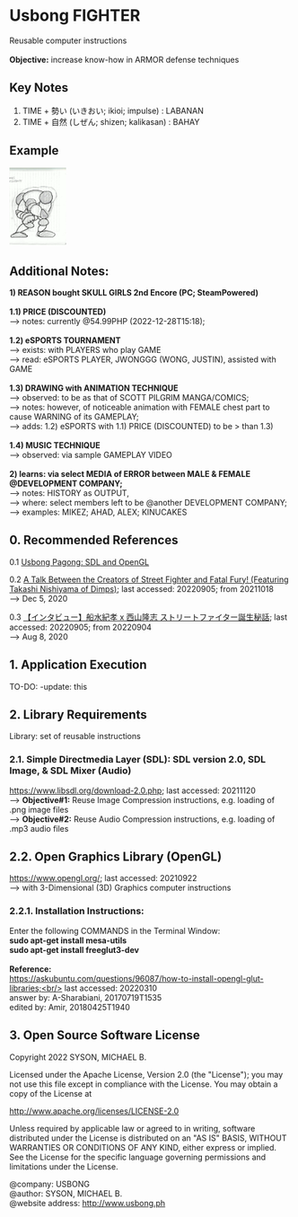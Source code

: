 # Usbong FIGHTER
Reusable computer instructions<br/>
<br/>
<b>Objective:</b> increase know-how in ARMOR defense techniques

## Key Notes
1) TIME + 勢い (いきおい; ikioi; impulse) : LABANAN<br/>
2) TIME + 自然 (しぜん; shizen; kalikasan) : BAHAY

## Example 

<img src="https://github.com/usbong/FIGHTER/blob/main/notes/animation/usbongFighterPilotAndRobotAnimationV3ARMSAndLEGSNoteBounce3FramesV20220627T1607.gif" width="20%">

## Additional Notes:

<b>1) REASON bought SKULL GIRLS 2nd Encore (PC; SteamPowered)</b><br/>
<br/>
<b>1.1) PRICE (DISCOUNTED)</b> <br/>
--> notes: currently @54.99PHP (2022-12-28T15:18);<br/>
<br/>
<b>1.2) eSPORTS TOURNAMENT</b><br/>
--> exists: with PLAYERS who play GAME<br/>
--> read: eSPORTS PLAYER, JWONGGG (WONG, JUSTIN), assisted with GAME<br/>
<br/>
<b>1.3) DRAWING with ANIMATION TECHNIQUE</b><br/>
--> observed: to be as that of SCOTT PILGRIM MANGA/COMICS;<br/>
--> notes: however, of noticeable animation with FEMALE chest part to cause WARNING of its GAMEPLAY;<br/>
--> adds: 1.2) eSPORTS with 1.1) PRICE (DISCOUNTED) to be > than 1.3)<br/>
<br/>
<b>1.4) MUSIC TECHNIQUE</b><br/>
--> observed: via sample GAMEPLAY VIDEO<br/>
<br/>
<b>2) learns: via select MEDIA of ERROR between MALE & FEMALE @DEVELOPMENT COMPANY;</b><br/>
--> notes: HISTORY as OUTPUT,<br/>
--> where: select members left to be @another DEVELOPMENT COMPANY;<br/>
--> examples: MIKEZ; AHAD, ALEX; KINUCAKES

## 0. Recommended References
0.1 [Usbong Pagong: SDL and OpenGL](https://github.com/usbong/pagong/)

0.2 [A Talk Between the Creators of Street Fighter and Fatal Fury! (Featuring Takashi Nishiyama of Dimps)](https://www.youtube.com/watch?v=GMp5x7-FAiU); last accessed: 20220905; from 20211018<br/>
--> Dec 5, 2020

0.3 [【インタビュー】船水紀孝 x 西山隆志 ストリートファイター誕生秘話](https://www.youtube.com/watch?v=FsHKQQGsrLI); last accessed: 20220905; from 20220904<br/>
--> Aug 8, 2020

## 1. Application Execution
TO-DO: -update: this

## 2. Library Requirements
Library: set of reusable instructions

### 2.1. Simple Directmedia Layer (SDL): SDL version 2.0, SDL Image, & SDL Mixer (Audio)
https://www.libsdl.org/download-2.0.php; last accessed: 20211120<br/>
--> <b>Objective#1:</b> Reuse Image Compression instructions, e.g. loading of .png image files<br/>
--> <b>Objective#2:</b> Reuse Audio Compression instructions, e.g. loading of .mp3 audio files  

## 2.2. Open Graphics Library (OpenGL)
https://www.opengl.org/; last accessed: 20210922<br/>
--> with 3-Dimensional (3D) Graphics computer instructions

### 2.2.1. Installation Instructions:
Enter the following COMMANDS in the Terminal Window:<br/>
<b>sudo apt-get install mesa-utils</b><br/>
<b>sudo apt-get install freeglut3-dev</b><br/>
<br/>
<b>Reference:</b><br/>
https://askubuntu.com/questions/96087/how-to-install-opengl-glut-libraries;<br/>
last accessed: 20220310<br/>
answer by: A-Sharabiani, 20170719T1535<br/>
edited by: Amir, 20180425T1940<br/>

## 3. Open Source Software License
Copyright 2022 SYSON, MICHAEL B.

Licensed under the Apache License, Version 2.0 (the "License"); you may not use this file except in compliance with the License. You may obtain a copy of the License at

   http://www.apache.org/licenses/LICENSE-2.0
  
Unless required by applicable law or agreed to in writing, software distributed under the License is distributed on an "AS IS" BASIS, WITHOUT WARRANTIES OR CONDITIONS OF ANY KIND, either express or implied. See the License for the specific language governing permissions and limitations under the License.

@company: USBONG<br/>
@author: SYSON, MICHAEL B.<br/>
@website address: http://www.usbong.ph<br/>
